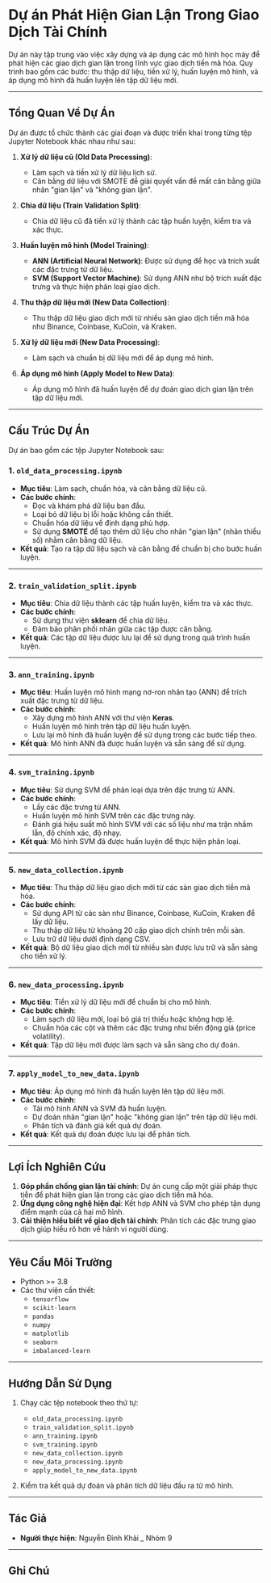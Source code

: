 # Dự án Phát Hiện Gian Lận Trong Giao Dịch Tài Chính

Dự án này tập trung vào việc xây dựng và áp dụng các mô hình học máy để phát hiện các giao dịch gian lận trong lĩnh vực giao dịch tiền mã hóa. Quy trình bao gồm các bước: thu thập dữ liệu, tiền xử lý, huấn luyện mô hình, và áp dụng mô hình đã huấn luyện lên tập dữ liệu mới.

---

## Tổng Quan Về Dự Án

Dự án được tổ chức thành các giai đoạn và được triển khai trong từng tệp Jupyter Notebook khác nhau như sau:

1. **Xử lý dữ liệu cũ (Old Data Processing)**: 
   - Làm sạch và tiền xử lý dữ liệu lịch sử.
   - Cân bằng dữ liệu với SMOTE để giải quyết vấn đề mất cân bằng giữa nhãn "gian lận" và "không gian lận".

2. **Chia dữ liệu (Train Validation Split)**: 
   - Chia dữ liệu cũ đã tiền xử lý thành các tập huấn luyện, kiểm tra và xác thực.

3. **Huấn luyện mô hình (Model Training)**:
   - **ANN (Artificial Neural Network)**: Được sử dụng để học và trích xuất các đặc trưng từ dữ liệu.
   - **SVM (Support Vector Machine)**: Sử dụng ANN như bộ trích xuất đặc trưng và thực hiện phân loại giao dịch.

4. **Thu thập dữ liệu mới (New Data Collection)**:
   - Thu thập dữ liệu giao dịch mới từ nhiều sàn giao dịch tiền mã hóa như Binance, Coinbase, KuCoin, và Kraken.

5. **Xử lý dữ liệu mới (New Data Processing)**:
   - Làm sạch và chuẩn bị dữ liệu mới để áp dụng mô hình.

6. **Áp dụng mô hình (Apply Model to New Data)**:
   - Áp dụng mô hình đã huấn luyện để dự đoán giao dịch gian lận trên tập dữ liệu mới.

---

## Cấu Trúc Dự Án

Dự án bao gồm các tệp Jupyter Notebook sau:

### 1. **`old_data_processing.ipynb`**
- **Mục tiêu**: Làm sạch, chuẩn hóa, và cân bằng dữ liệu cũ.
- **Các bước chính**:
  - Đọc và khám phá dữ liệu ban đầu.
  - Loại bỏ dữ liệu bị lỗi hoặc không cần thiết.
  - Chuẩn hóa dữ liệu về định dạng phù hợp.
  - Sử dụng **SMOTE** để tạo thêm dữ liệu cho nhãn "gian lận" (nhãn thiểu số) nhằm cân bằng dữ liệu.
- **Kết quả**: Tạo ra tập dữ liệu sạch và cân bằng để chuẩn bị cho bước huấn luyện.

---

### 2. **`train_validation_split.ipynb`**
- **Mục tiêu**: Chia dữ liệu thành các tập huấn luyện, kiểm tra và xác thực.
- **Các bước chính**:
  - Sử dụng thư viện **sklearn** để chia dữ liệu.
  - Đảm bảo phân phối nhãn giữa các tập được cân bằng.
- **Kết quả**: Các tập dữ liệu được lưu lại để sử dụng trong quá trình huấn luyện.

---

### 3. **`ann_training.ipynb`**
- **Mục tiêu**: Huấn luyện mô hình mạng nơ-ron nhân tạo (ANN) để trích xuất đặc trưng từ dữ liệu.
- **Các bước chính**:
  - Xây dựng mô hình ANN với thư viện **Keras**.
  - Huấn luyện mô hình trên tập dữ liệu huấn luyện.
  - Lưu lại mô hình đã huấn luyện để sử dụng trong các bước tiếp theo.
- **Kết quả**: Mô hình ANN đã được huấn luyện và sẵn sàng để sử dụng.

---

### 4. **`svm_training.ipynb`**
- **Mục tiêu**: Sử dụng SVM để phân loại dựa trên đặc trưng từ ANN.
- **Các bước chính**:
  - Lấy các đặc trưng từ ANN.
  - Huấn luyện mô hình SVM trên các đặc trưng này.
  - Đánh giá hiệu suất mô hình SVM với các số liệu như ma trận nhầm lẫn, độ chính xác, độ nhạy.
- **Kết quả**: Mô hình SVM đã được huấn luyện để thực hiện phân loại.

---

### 5. **`new_data_collection.ipynb`**
- **Mục tiêu**: Thu thập dữ liệu giao dịch mới từ các sàn giao dịch tiền mã hóa.
- **Các bước chính**:
  - Sử dụng API từ các sàn như Binance, Coinbase, KuCoin, Kraken để lấy dữ liệu.
  - Thu thập dữ liệu từ khoảng 20 cặp giao dịch chính trên mỗi sàn.
  - Lưu trữ dữ liệu dưới định dạng CSV.
- **Kết quả**: Bộ dữ liệu giao dịch mới từ nhiều sàn được lưu trữ và sẵn sàng cho tiền xử lý.

---

### 6. **`new_data_processing.ipynb`**
- **Mục tiêu**: Tiền xử lý dữ liệu mới để chuẩn bị cho mô hình.
- **Các bước chính**:
  - Làm sạch dữ liệu mới, loại bỏ giá trị thiếu hoặc không hợp lệ.
  - Chuẩn hóa các cột và thêm các đặc trưng như biến động giá (price volatility).
- **Kết quả**: Tập dữ liệu mới được làm sạch và sẵn sàng cho dự đoán.

---

### 7. **`apply_model_to_new_data.ipynb`**
- **Mục tiêu**: Áp dụng mô hình đã huấn luyện lên tập dữ liệu mới.
- **Các bước chính**:
  - Tải mô hình ANN và SVM đã huấn luyện.
  - Dự đoán nhãn "gian lận" hoặc "không gian lận" trên tập dữ liệu mới.
  - Phân tích và đánh giá kết quả dự đoán.
- **Kết quả**: Kết quả dự đoán được lưu lại để phân tích.

---

## Lợi Ích Nghiên Cứu

1. **Góp phần chống gian lận tài chính**: Dự án cung cấp một giải pháp thực tiễn để phát hiện gian lận trong các giao dịch tiền mã hóa.
2. **Ứng dụng công nghệ hiện đại**: Kết hợp ANN và SVM cho phép tận dụng điểm mạnh của cả hai mô hình.
3. **Cải thiện hiểu biết về giao dịch tài chính**: Phân tích các đặc trưng giao dịch giúp hiểu rõ hơn về hành vi người dùng.

---

## Yêu Cầu Môi Trường

- Python >= 3.8
- Các thư viện cần thiết:
  - `tensorflow`
  - `scikit-learn`
  - `pandas`
  - `numpy`
  - `matplotlib`
  - `seaborn`
  - `imbalanced-learn`

---

## Hướng Dẫn Sử Dụng

1. Chạy các tệp notebook theo thứ tự:
   - `old_data_processing.ipynb`
   - `train_validation_split.ipynb`
   - `ann_training.ipynb`
   - `svm_training.ipynb`
   - `new_data_collection.ipynb`
   - `new_data_processing.ipynb`
   - `apply_model_to_new_data.ipynb`

2. Kiểm tra kết quả dự đoán và phân tích dữ liệu đầu ra từ mô hình.

---

## Tác Giả

- **Người thực hiện**: Nguyễn Đình Khải _ Nhóm 9

---

## Ghi Chú